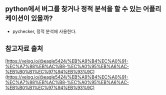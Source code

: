 ## python에서 버그를 찾거나 정적 분석을 할 수 있는 어플리케이션이 있을까?
- pychecker, 정적 분석에 사용한다.

## 참고자료 출처
[https://velog.io/@eagle5424/%EB%A9%B4%EC%A0%91-%EC%A7%88%EB%AC%B8-%EC%A0%95%EB%A6%AC-%EB%B0%B1%EC%97%94%EB%93%9C](https://velog.io/@eagle5424/%EB%A9%B4%EC%A0%91-%EC%A7%88%EB%AC%B8-%EC%A0%95%EB%A6%AC-%EB%B0%B1%EC%97%94%EB%93%9C)